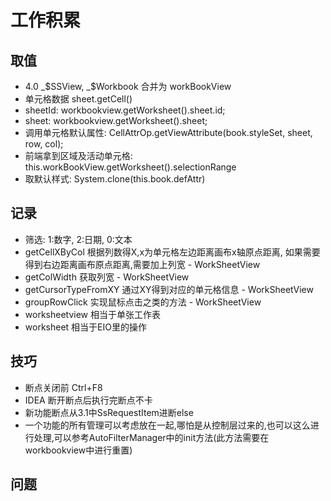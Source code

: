 # 工作积累

## 取值

- 4.0 _$SSView, _$Workbook 合并为 workBookView
- 单元格数据 sheet.getCell()
- sheetId: workbookview.getWorksheet().sheet.id;
- sheet: workbookview.getWorksheet().sheet;
- 调用单元格默认属性: CellAttrOp.getViewAttribute(book.styleSet, sheet, row, col);
- 前端拿到区域及活动单元格: this.workBookView.getWorksheet().selectionRange
- 取默认样式: System.clone(this.book.defAttr)

## 记录

- 筛选: 1:数字, 2:日期, 0:文本
- getCellXByCol 根据列数得X,x为单元格左边距离画布x轴原点距离, 如果需要得到右边距离画布原点距离,需要加上列宽 - WorkSheetView
- getColWidth 获取列宽 - WorkSheetView
- getCursorTypeFromXY 通过XY得到对应的单元格信息 - WorkSheetView
- groupRowClick 实现鼠标点击之类的方法 - WorkSheetView
- worksheetview 相当于单张工作表
- worksheet 相当于EIO里的操作

## 技巧

- 断点关闭前 Ctrl+F8
- IDEA 断开断点后执行完断点不卡
- 新功能断点从3.1中SsRequestItem进断else
- 一个功能的所有管理可以考虑放在一起,哪怕是从控制层过来的,也可以这么进行处理,可以参考AutoFilterManager中的init方法(此方法需要在workbookview中进行重置)

## 问题
